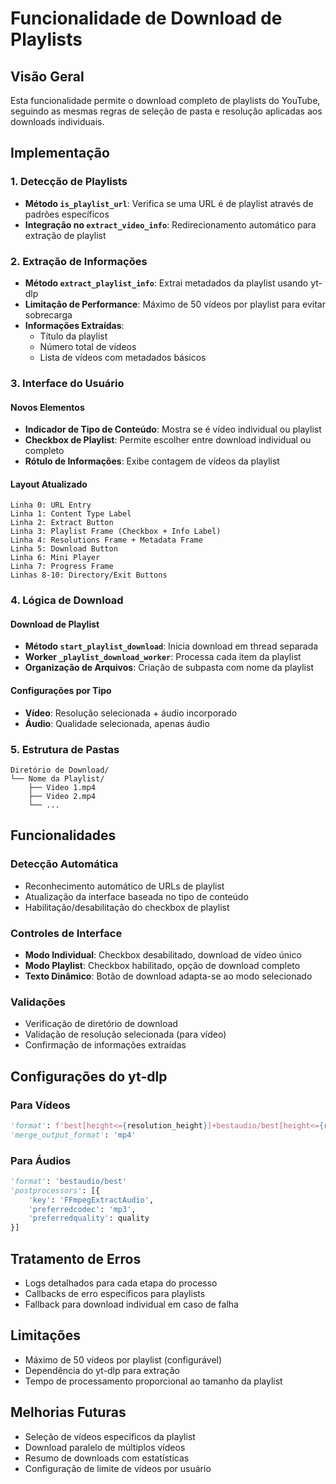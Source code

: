 # Funcionalidade de Download de Playlists

## Visão Geral
Esta funcionalidade permite o download completo de playlists do YouTube, seguindo as mesmas regras de seleção de pasta e resolução aplicadas aos downloads individuais.

## Implementação

### 1. Detecção de Playlists
- **Método `is_playlist_url`**: Verifica se uma URL é de playlist através de padrões específicos
- **Integração no `extract_video_info`**: Redirecionamento automático para extração de playlist

### 2. Extração de Informações
- **Método `extract_playlist_info`**: Extrai metadados da playlist usando yt-dlp
- **Limitação de Performance**: Máximo de 50 vídeos por playlist para evitar sobrecarga
- **Informações Extraídas**:
  - Título da playlist
  - Número total de vídeos
  - Lista de vídeos com metadados básicos

### 3. Interface do Usuário

#### Novos Elementos
- **Indicador de Tipo de Conteúdo**: Mostra se é vídeo individual ou playlist
- **Checkbox de Playlist**: Permite escolher entre download individual ou completo
- **Rótulo de Informações**: Exibe contagem de vídeos da playlist

#### Layout Atualizado
```
Linha 0: URL Entry
Linha 1: Content Type Label
Linha 2: Extract Button
Linha 3: Playlist Frame (Checkbox + Info Label)
Linha 4: Resolutions Frame + Metadata Frame
Linha 5: Download Button
Linha 6: Mini Player
Linha 7: Progress Frame
Linhas 8-10: Directory/Exit Buttons
```

### 4. Lógica de Download

#### Download de Playlist
- **Método `start_playlist_download`**: Inicia download em thread separada
- **Worker `_playlist_download_worker`**: Processa cada item da playlist
- **Organização de Arquivos**: Criação de subpasta com nome da playlist

#### Configurações por Tipo
- **Vídeo**: Resolução selecionada + áudio incorporado
- **Áudio**: Qualidade selecionada, apenas áudio

### 5. Estrutura de Pastas
```
Diretório de Download/
└── Nome da Playlist/
    ├── Video 1.mp4
    ├── Video 2.mp4
    └── ...
```

## Funcionalidades

### Detecção Automática
- Reconhecimento automático de URLs de playlist
- Atualização da interface baseada no tipo de conteúdo
- Habilitação/desabilitação do checkbox de playlist

### Controles de Interface
- **Modo Individual**: Checkbox desabilitado, download de vídeo único
- **Modo Playlist**: Checkbox habilitado, opção de download completo
- **Texto Dinâmico**: Botão de download adapta-se ao modo selecionado

### Validações
- Verificação de diretório de download
- Validação de resolução selecionada (para vídeo)
- Confirmação de informações extraídas

## Configurações do yt-dlp

### Para Vídeos
```python
'format': f'best[height<={resolution_height}]+bestaudio/best[height<={resolution_height}]'
'merge_output_format': 'mp4'
```

### Para Áudios
```python
'format': 'bestaudio/best'
'postprocessors': [{
    'key': 'FFmpegExtractAudio',
    'preferredcodec': 'mp3',
    'preferredquality': quality
}]
```

## Tratamento de Erros
- Logs detalhados para cada etapa do processo
- Callbacks de erro específicos para playlists
- Fallback para download individual em caso de falha

## Limitações
- Máximo de 50 vídeos por playlist (configurável)
- Dependência do yt-dlp para extração
- Tempo de processamento proporcional ao tamanho da playlist

## Melhorias Futuras
- Seleção de vídeos específicos da playlist
- Download paralelo de múltiplos vídeos
- Resumo de downloads com estatísticas
- Configuração de limite de vídeos por usuário